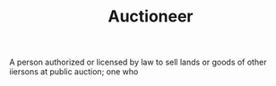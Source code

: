 ---
title: Auctioneer
letter: A
permalink: "/definitions/auctioneer.html"
body: A person authorized or licensed by law to sell lands or goods of other iiersons
  at public auction; one who
published_at: '2018-07-07'
layout: post
---